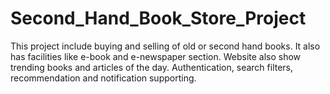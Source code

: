 # Second_Hand_Book_Store_Project
This project include buying and selling of old or second hand books. It also has facilities like e-book and e-newspaper section. Website also show trending books and articles of the day.
Authentication, search filters, recommendation and notification supporting.
